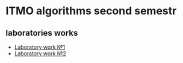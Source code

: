 # ITMO algorithms second semestr

## laboratories works

* [Laboratory work №1](LAB1)
* [Laboratory work №2](LAB2)
